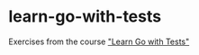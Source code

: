 # learn-go-with-tests
Exercises from the course ["Learn Go with Tests"](https://quii.gitbook.io/learn-go-with-tests)

